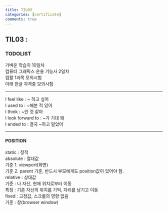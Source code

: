```yaml
---
title: TIL03
categories: [certificate]
comments: true
---
```


## TIL03 :

### TODOLIST
가벼운 학습지 10일차<br>
컴퓨터 그래픽스 운용 기능사 2일차<br>
컴활 1과목 모의시험<br>
아래 한글 자격증 모의시험

***

I feel like : ~ 하고 싶어 <br>
I used to : ~해본 적 있어 <br>
I think : ~인 것 같아 <br>
I look forward to : ~가 기대 돼 <br>
I ended to : 결국 ~하고 말았어

***

#### POSITION
static : 정적<br>
absolute : 절대값<br>
   기준 1. viewport(화면)<br>
   기준 2. parent 기준, 반드시 부모에게도 position값이 있어야 함.<br>
relative : 상대값<br>
   기준 : 나 자신, 현재 위치로부터 이동<br>
   특징 : 기존 자신의 위치를 기억, 자리를 남기고 이동<br>
fixed : 고정값, 스크롤의 영향 없음<br>
   기준 : 창(browser window)
